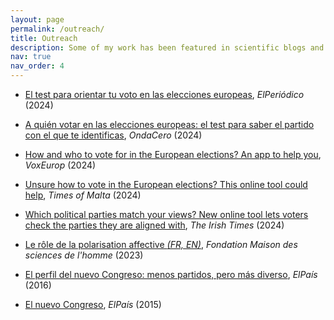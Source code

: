 ```yaml
---
layout: page
permalink: /outreach/
title: Outreach
description: Some of my work has been featured in scientific blogs and covered in general-interest newspaper articles. Below is a selection of these highlights.
nav: true
nav_order: 4
---
```


- [El test para orientar tu voto en las elecciones europeas](https://www.elperiodico.com/es/politica/20240608/test-orientar-voto-elecciones-europeas-9j-dv-103484468), *ElPeriódico* (2024)

- [A quién votar en las elecciones europeas: el test para saber el partido con el que te identificas](https://www.ondacero.es/elecciones/europeas/quien-votar-elecciones-europeas-test-saber-partido-que-identificas_202406076662b9798fd52100010aeba8.html), *OndaCero* (2024)

- [How and who to vote for in the European elections? An app to help you](https://voxeurop.eu/en/who-vote-european-elections-app-help/), *VoxEurop* (2024)

- [Unsure how to vote in the European elections? This online tool could help](https://timesofmalta.com/article/unsure-vote-european-elections-this-online-tool-help.1092745), *Times of Malta* (2024)

- [Which political parties match your views? New online tool lets voters check the parties they are aligned with](https://www.irishtimes.com/politics/2024/05/20/which-political-parties-match-your-views-new-online-tool-lets-voters-check-the-parties-they-are-aligned-with/), *The Irish Times* (2024)

- [Le rôle de la polarisation affective *(FR, EN)*](https://www.fmsh.fr/parutions/le-role-de-la-polarisation-affective), *Fondation Maison des sciences de l'homme* (2023)

- [El perfil del nuevo Congreso: menos partidos, pero más diverso](https://elpais.com/politica/2016/07/05/actualidad/1467717044_250844.html), *ElPaís* (2016)

- [El nuevo Congreso](https://elpais.com/politica/2015/12/26/actualidad/1451146607_312379.html), *ElPaís* (2015)
